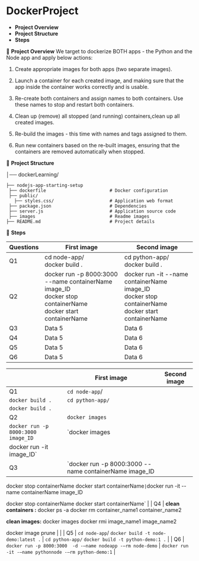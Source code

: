 # DockerProject
- **Project Overview**
- **Project Structure**
- **Steps**



📌 **Project Overview** 
We target to dockerize BOTH apps - the Python and the Node app and apply below actions:

1) Create appropriate images for both apps (two separate images).

2) Launch a container for each created image, and making sure that the app inside the container works correctly and is usable.

3) Re-create both containers and assign names to both containers. Use these names to stop and restart both containers.

4) Clean up (remove) all stopped (and running) containers,clean up all created images.

5) Re-build the images - this time with names and tags assigned to them.

6) Run new containers based on the re-built images, ensuring that the containers are removed automatically when stopped.
   

📂 **Project Structure**

  │── dockerLearning/  
  
    ├── nodejs-app-starting-setup 
     ├── dockerfile                        # Docker configuration
     ├── public/                  
       ├── styles.css/                     # Application web format
     ├── package.json                      # Dependencies
     ├── server.js                         # Application source code  
     ├── images                            # Readme images 
    ├── README.md                          # Project details


 🎯 **Steps**

| Questions   | First image                  | Second image  |
|------------|-------------------------------|------------|
| Q1         |cd node-app/ <br>docker build .    | cd python-app/ <br>docker build .   |
| Q2         | docker run  -p 8000:3000 --name containerName image_ID<br>docker stop containerName<br>docker start containerName    | docker run -it --name containerName image_ID<br>docker stop containerName<br>docker start containerName     |
| Q3         | Data 5     | Data 6     |
| Q4         | Data 5     | Data 6     |
| Q5         | Data 5     | Data 6     |
| Q6         | Data 5     | Data 6     |



 |  | First image | Second image  |
| --- | --- | --- |
| Q1 | `cd node-app`/
`docker build .` | `cd python-app/`
`docker build .` |
| Q2 | `docker images`
`docker run -p 8000:3000 image_ID` | `docker images
docker run -it image_ID` |
| Q3 | `docker run  -p 8000:3000 --name containerName image_ID

docker stop containerName
docker start containerName` | `docker run -it --name containerName image_ID

docker stop containerName
docker start containerName` |
| Q4 | **clean containers :** 
docker ps -a
docker rm container_name1 container_name2

**clean images:**
docker images
docker rmi image_name1 image_name2

docker image prune |  |
| Q5 | `cd node-app`/
`docker build -t node-demo:latest .` | `cd python-app/`
`docker build -t python-demo:1 .` |
| Q6 | `docker run -p 8000:3000  -d -—name nodeapp -—rm node-demo` | `docker run -it -—name pythonnode -—rm python-demo:1` |
